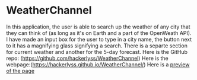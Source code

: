# WeatherChannel
In this application, the user is able to search up the weather 
of any city that they can think of (as long as it's on Earth and a part of the OpenWeath API).
I have made an input box for the user to type in a city name, the button next to it has a magnifying glass signifying a search.
There is a separte section for current weather and another for the 5-day forecast.
Here is the GitHub repo: (https://github.com/hackerlyss/WeatherChannel)
Here is the webpage:(https://hackerlyss.github.io/WeatherChannel/)
Here is a [preview of the page](./assets/images/screenshot.png?raw=true)